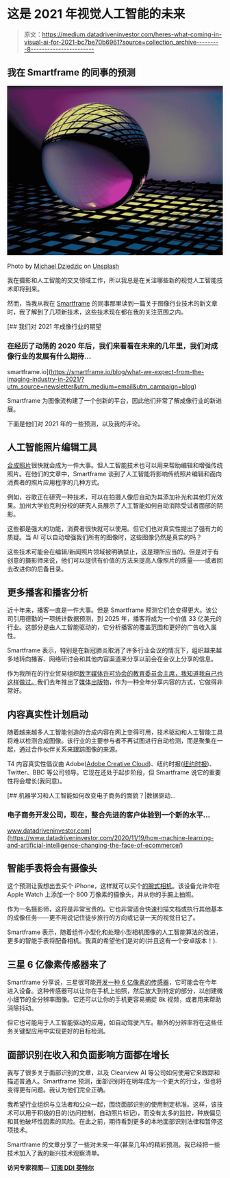 # 这是 2021 年视觉人工智能的未来

> 原文：<https://medium.datadriveninvestor.com/heres-what-coming-in-visual-ai-for-2021-bc7be70b6961?source=collection_archive---------8----------------------->

## 我在 Smartframe 的同事的预测

![](img/893f415e505b89efcc012781d54bf14a.png)

Photo by [Michael Dziedzic](https://unsplash.com/@lazycreekimages?utm_source=medium&utm_medium=referral) on [Unsplash](https://unsplash.com?utm_source=medium&utm_medium=referral)

我在摄影和人工智能的交叉领域工作，所以我总是在关注哪些新的视觉人工智能技术即将到来。

然而，当我从我在 [Smartframe](https://smartframe.io/) 的同事那里读到一篇关于图像行业技术的新文章时，我了解到了几项新技术，这些技术现在都在我的关注范围之内。

[](https://smartframe.io/blog/what-we-expect-from-the-imaging-industry-in-2021/?utm_source=newsletter&utm_medium=email&utm_campaign=blog) [## 我们对 2021 年成像行业的期望

### 在经历了动荡的 2020 年后，我们来看看在未来的几年里，我们对成像行业的发展有什么期待…

smartframe.io](https://smartframe.io/blog/what-we-expect-from-the-imaging-industry-in-2021/?utm_source=newsletter&utm_medium=email&utm_campaign=blog) 

Smartframe 为图像流构建了一个创新的平台，因此他们非常了解成像行业的新进展。

下面是他们对 2021 年的一些预测，以及我的评论。

## 人工智能照片编辑工具

[合成照片](https://medium.com/swlh/one-solution-to-ais-diversity-problem-artificial-people-of-color-2e49fc36079e)很快就会成为一件大事。但人工智能技术也可以用来帮助编辑和增强传统照片。在他们的文章中，Smartframe 谈到了人工智能将影响传统照片编辑和面向消费者的照片应用程序的几种方式。

例如，谷歌正在研究一种技术，可以在拍摄人像后自动为其添加补光和其他灯光效果。加州大学伯克利分校的研究人员展示了人工智能如何自动消除受试者面部的阴影。

这些都是强大的功能，消费者很快就可以使用。但它们也对真实性提出了强有力的质疑。当 AI 可以自动增强我们所有的图像时，这些图像仍然是真实的吗？

这些技术可能会在编辑/新闻照片领域被明确禁止，这是理所应当的。但是对于有创意的摄影师来说，他们可以提供有价值的方法来提高人像照片的质量——或者回去改进你的后备目录。

## 更多播客和播客分析

近十年来，播客一直是一件大事。但是 Smartframe 预测它们会变得更大。该公司引用德勤的一项统计数据预测，到 2025 年，播客将成为一个价值 33 亿美元的行业。这部分是由人工智能驱动的，它分析播客的覆盖范围和更好的广告收入属性。

Smartframe 表示，特别是在新冠肺炎取消了许多行业会议的情况下，组织越来越多地转向播客、网络研讨会和其他内容渠道来分享以前会在会议上分享的信息。

作为我所在的行业贸易组织[数字媒体许可协会的教育委员会主席，我知道我自己也这样做过。](http://www.digitalmedialicensing.org)我们去年推出了[媒体出版物](https://medium.com/dmla-insights)，作为一种全年分享内容的方式，它做得非常好。

## 内容真实性计划启动

随着越来越多人工智能创造的合成内容在网上变得可用，技术驱动和人工智能工具将难以检测合成图像。该行业的主要参与者不再试图进行自动检测，而是聚集在一起，通过合作伙伴关系来跟踪图像的来源。

T4 内容真实性倡议由 Adobe([Adobe Creative Cloud](https://medium.com/u/bc93a5e08bbd?source=post_page-----bc7be70b6961--------------------------------))、纽约时报([纽约时报](https://medium.com/u/b42354b051f1?source=post_page-----bc7be70b6961--------------------------------))、Twitter、BBC 等公司领导。它现在还处于起步阶段，但 Smartframe 说它的重要性将会增长(我同意)。

[](https://www.datadriveninvestor.com/2020/11/19/how-machine-learning-and-artificial-intelligence-changing-the-face-of-ecommerce/) [## 机器学习和人工智能如何改变电子商务的面貌？|数据驱动…

### 电子商务开发公司，现在，整合先进的客户体验到一个新的水平…

www.datadriveninvestor.com](https://www.datadriveninvestor.com/2020/11/19/how-machine-learning-and-artificial-intelligence-changing-the-face-of-ecommerce/) 

## 智能手表将会有摄像头

这个预测让我想出去买个 iPhone，这样就可以买个[的腕式相机](https://www.wristcam.com/)。该设备允许你在 Apple Watch 上添加一个 800 万像素的摄像头，并从你的手腕上拍照。

作为一名摄影师，这将是非常宝贵的。它也非常适合快速扫描文档或执行其他基本的成像任务——更不用说记住徒步旅行的方向或记录一天的视觉日记了。

Smartframe 表示，随着组件小型化和处理小型相机图像的人工智能算法的改进，更多的智能手表将配备相机。我真的希望他们是对的(并且这有一个安卓版本！).

## 三星 6 亿像素传感器来了

Smartframe 分享说，三星很可能[开发一种 6 亿像素的传感器](https://smartframe.io/blog/samsungs-600mp-sensor-ambitions-point-towards-photographys-future-or-do-they/)，它可能会在今年进入设备。这种传感器可以让你在手机上拍照，然后放大到特定的部分，以创建微小细节的全分辨率图像。它还可以让你的手机更容易捕捉 8k 视频，或者用来帮助消除抖动。

但它也可能用于人工智能驱动的应用，如自动驾驶汽车。额外的分辨率将在这些任务关键型应用中实现更好的目标检测。

## 面部识别在收入和负面影响方面都在增长

我写了很多关于面部识别的文章，以及 Clearview AI 等公司如何使用它来跟踪和描述普通人。Smartframe 预测，面部识别将在明年成为一个更大的行业，但也将变得更有问题。我认为他们完全正确。

我希望行业组织与立法者和公众一起，围绕面部识别的使用制定标准。这样，该技术可以用于积极的目的(访问控制，自动照片标记)，而没有太多的监控，种族偏见和其他破坏性因素的风险。在此之前，期待看到更多的本地面部识别法律和暂停这项技术。

Smartframe 的文章分享了一些对未来一年(甚至几年)的精彩预测。我已经把一些技术加入了我的新兴技术观察清单。

**访问专家视图—** [**订阅 DDI 英特尔**](https://datadriveninvestor.com/ddi-intel)